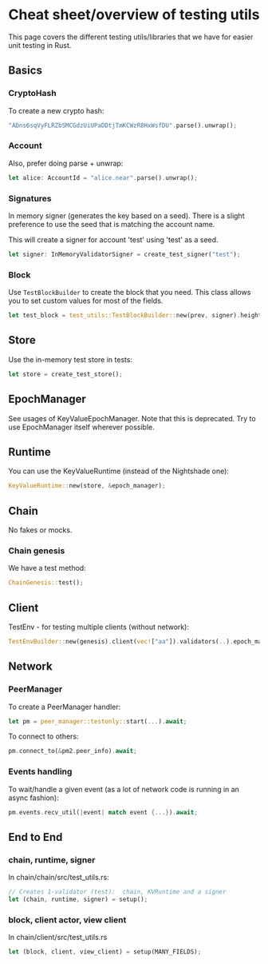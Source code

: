# Cheat sheet/overview of testing utils

This page covers the different testing utils/libraries that we have for easier
unit testing in Rust.

## Basics

### CryptoHash

To create a new crypto hash:

```rust
"ADns6sqVyFLRZbSMCGdzUiUPaDDtjTmKCWzR8HxWsfDU".parse().unwrap();
```

### Account

Also, prefer doing parse + unwrap:

```rust
let alice: AccountId = "alice.near".parse().unwrap();
```

### Signatures

In memory signer (generates the key based on a seed). There is a slight preference
to use the seed that is matching the account name.

This will create a signer for account 'test' using 'test' as a seed.

```rust
let signer: InMemoryValidatorSigner = create_test_signer("test");
```

### Block

Use ``TestBlockBuilder`` to create the block that you need. This class allows you to set custom values for most of the fields.

```rust
let test_block = test_utils::TestBlockBuilder::new(prev, signer).height(33).build();
```

## Store

Use the in-memory test store in tests:

```rust
let store = create_test_store();
```

## EpochManager

See usages of KeyValueEpochManager. Note that this is deprecated. Try to use
EpochManager itself wherever possible.

## Runtime

You can use the KeyValueRuntime (instead of the Nightshade one):

```rust
KeyValueRuntime::new(store, &epoch_manager);
```

## Chain

No fakes or mocks.

### Chain genesis

We have a test method:

```rust
ChainGenesis::test();
```

## Client

TestEnv - for testing multiple clients (without network):

```rust
TestEnvBuilder::new(genesis).client(vec!["aa"]).validators(..).epoch_managers(..).build();
```

## Network

### PeerManager

To create a PeerManager handler:

```rust
let pm = peer_manager::testonly::start(...).await;
```

To connect to others:

```rust
pm.connect_to(&pm2.peer_info).await;
```

### Events handling

To wait/handle a given event (as a lot of network code is running in an async fashion):

```rust
pm.events.recv_util(|event| match event {...}).await;
```

## End to End 

### chain, runtime, signer

In chain/chain/src/test_utils.rs:

```rust
// Creates 1-validator (test):  chain, KVRuntime and a signer
let (chain, runtime, signer) = setup();
```

### block, client actor, view client

In chain/client/src/test_utils.rs

```rust
let (block, client, view_client) = setup(MANY_FIELDS);
```

